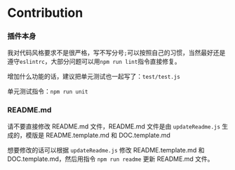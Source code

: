 # Contribution

### 插件本身

我对代码风格要求不是很严格，写不写分号`;`可以按照自己的习惯，当然最好还是遵守`eslintrc`，大部分问题可以用`npm run lint`指令直接修复。

增加什么功能的话，建议把单元测试也一起写了：`test/test.js`

单元测试指令：`npm run unit`

### README.md

请不要直接修改 README.md 文件，README.md 文件是由 `updateReadme.js` 生成的，模版是 README.template.md 和 DOC.template.md

想要修改的话可以根据 `updateReadme.js` 修改 README.template.md 和 DOC.template.md，然后用指令 `npm run readme` 更新 README.md 文件。